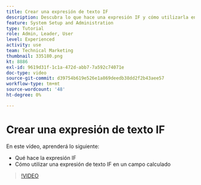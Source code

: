 ```yaml
---
title: Crear una expresión de texto IF
description: Descubra lo que hace una expresión IF y cómo utilizarla en un campo calculado en [!DNL Workfront].
feature: System Setup and Administration
type: Tutorial
role: Admin, Leader, User
level: Experienced
activity: use
team: Technical Marketing
thumbnail: 335180.png
kt: 8886
exl-id: 9619d31f-1c1a-472d-abb7-7a592c74071e
doc-type: video
source-git-commit: d39754b619e526e1a869deedb38dd2f2b43aee57
workflow-type: tm+mt
source-wordcount: '48'
ht-degree: 0%

---
```


# Crear una expresión de texto IF

En este vídeo, aprenderá lo siguiente:

* Qué hace la expresión IF
* Cómo utilizar una expresión de texto IF en un campo calculado

>[!VIDEO](https://video.tv.adobe.com/v/335180/?quality=12)
